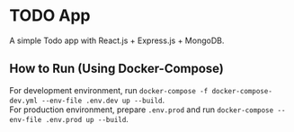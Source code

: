 # TODO App
A simple Todo app with React.js + Express.js + MongoDB.  

## How to Run (Using Docker-Compose)
For development environment, run `docker-compose -f docker-compose-dev.yml --env-file .env.dev up --build`.  
For production environment, prepare `.env.prod` and run `docker-compose --env-file .env.prod up --build`.  
